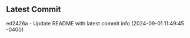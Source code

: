 
## Latest Commit
ed2426a - Update README with latest commit info (2024-09-01 11:49:45 -0400) <Yunxi-Zhou>
